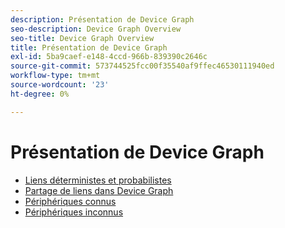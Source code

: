 ```yaml
---
description: Présentation de Device Graph
seo-description: Device Graph Overview
seo-title: Device Graph Overview
title: Présentation de Device Graph
exl-id: 5ba9caef-e148-4ccd-966b-839390c2646c
source-git-commit: 573744525fcc00f35540af9ffec46530111940ed
workflow-type: tm+mt
source-wordcount: '23'
ht-degree: 0%

---
```


# Présentation de Device Graph

* [Liens déterministes et probabilistes](links.md)
* [Partage de liens dans Device Graph](link-sharing.md)
* [Périphériques connus](known-device.md)
* [Périphériques inconnus](unknown-device.md)

